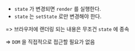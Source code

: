 - `state` 가 변경되면 `render` 를 실행한다.
- `state` 는 `setState` 로만 변경해야 한다.

=> 브라우저에 랜더링 되는 내용은 무조건 `state` 에 종속

=> `DOM` 을 직접적으로 접근할 필요가 없음

